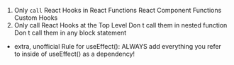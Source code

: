 
1. Only `call` React Hooks in React Functions
		React Component Functions
		Custom Hooks
2. Only call React Hooks at the Top Level
		Don t call them in nested function
		Don t call them in any block statement
+ extra, unofficial Rule for useEffect(): ALWAYS add everything you refer to inside of useEffect() as a dependency!